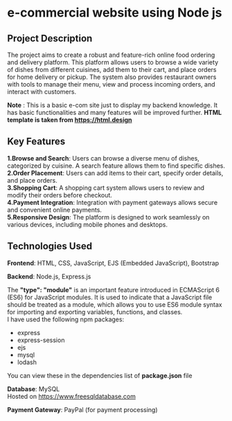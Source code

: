 # e-commercial website using Node js

## Project Description
The project aims to create a robust and feature-rich online food ordering and delivery platform. This platform allows users to browse a wide variety of dishes from different cuisines, add them to their cart, and place orders for home delivery or pickup. The system also provides restaurant owners with tools to manage their menu, view and process incoming orders, and interact with customers.

**Note** : This is a basic e-com site just to display my backend knowledge. It has basic functionalities and many features will be improved further.
**HTML template is taken from https://html.design**

## Key Features
**1.Browse and Search**: Users can browse a diverse menu of dishes, categorized by cuisine. A search feature allows them to find specific dishes.<br/>
**2.Order Placement**: Users can add items to their cart, specify order details, and place orders.<br/>
**3.Shopping Cart**: A shopping cart system allows users to review and modify their orders before checkout.<br/>
**4.Payment Integration**: Integration with payment gateways allows secure and convenient online payments.<br/>
**5.Responsive Design**: The platform is designed to work seamlessly on various devices, including mobile phones and desktops.<br/>

## Technologies Used
**Frontend**: HTML, CSS, JavaScript, EJS (Embedded JavaScript), Bootstrap<br/>

**Backend**: Node.js, Express.js<br/>

The **"type": "module"** is an important feature introduced in ECMAScript 6 (ES6) for JavaScript modules. It is used to indicate that a JavaScript file should be treated as a module, which allows you to use ES6 module syntax for importing and exporting variables, functions, and classes.<br/>
I have used the following npm packages:
- express
- express-session
- ejs
- mysql
- lodash<br/>

You can view these in the dependencies list of **package.json** file<br/>

**Database**: MySQL<br/>
Hosted on https://www.freesqldatabase.com<br/>

**Payment Gateway**: PayPal (for payment processing)<br/>
